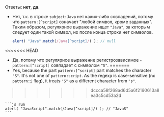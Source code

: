 Ответы: **нет**, **да**.

- Нет, т.к. в строке `subject:Java` нет каких-либо совпадений, потому что `pattern:[^script]` означает "любой символ, кроме заданных". Таким образом, регулярное выражение ищет `"Java"`, за которым следует один такой символ, но после конца строки нет символов.

    ```js run
    alert( "Java".match(/Java[^script]/) ); // null
    ```
<<<<<<< HEAD
- Да, потому что регулярное выражение регистрозависимое - `pattern:[^script]` совпадает с символом `"S"`.
=======
- Yes, because the part `pattern:[^script]` part matches the character `"S"`. It's not one of `pattern:script`. As the regexp is case-sensitive (no `pattern:i` flag), it treats `"S"` as a different character from `"s"`.
>>>>>>> dccca58f268ad6d5a6f2160613a8ea3c5cd53a2d

    ```js run
    alert( "JavaScript".match(/Java[^script]/) ); // "JavaS"
    ```
